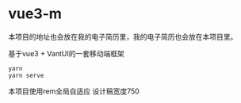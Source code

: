 # vue3-m

本项目的地址也会放在我的电子简历里，我的电子简历也会放在本项目里。

基于vue3 + VantUI的一套移动端框架

```
yarn
yarn serve
```

本项目使用rem全局自适应 设计稿宽度750
